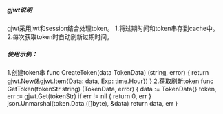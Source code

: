 ##### gjwt说明

gjwt采用jwt和session结合处理token。
1.将过期时间和token串存到cache中。
2.每次获取token时自动刷新过期时间。

##### 使用示例：

1.创建token串
func CreateToken(data TokenData) (string, error) {
    return gjwt.New(&gjwt.Item{Data: data, Exp: time.Hour})
}
2.获取刷新token
func GetToken(tokenStr string) (TokenData, error) {
data := TokenData{}
token, err := gjwt.Get(tokenStr)
if err != nil {
return 0, err
}
json.Unmarshal(token.Data.([]byte), &data)
return data, err
}
